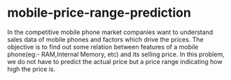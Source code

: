 # mobile-price-range-prediction
In the competitive mobile phone market companies want to understand sales data of mobile phones and factors which drive the prices. The objective is to find out some relation between features of a mobile phone(eg:- RAM,Internal Memory, etc) and its selling price. In this problem, we do not have to predict the actual price but a price range indicating how high the price is.
